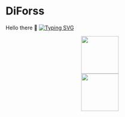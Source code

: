 # DiForss 
Hello there 👋
[![Typing SVG](https://readme-typing-svg.herokuapp.com?color=%2336BCF7&lines=Computer+science+student)](https://git.io/typing-svg)
<div style=“display: flex”> 
  <div id="header" align="center"> 
  <img src="https://media.giphy.com/media/qgQUggAC3Pfv687qPC/giphy.gif" width="100"/> 
</div>  
<div id="header" align="center"> 
  <img src="https://media.giphy.com/media/3oKIPnAiaMCws8nOsE/giphy.gif" width="100"/> 
</div>
</div>
